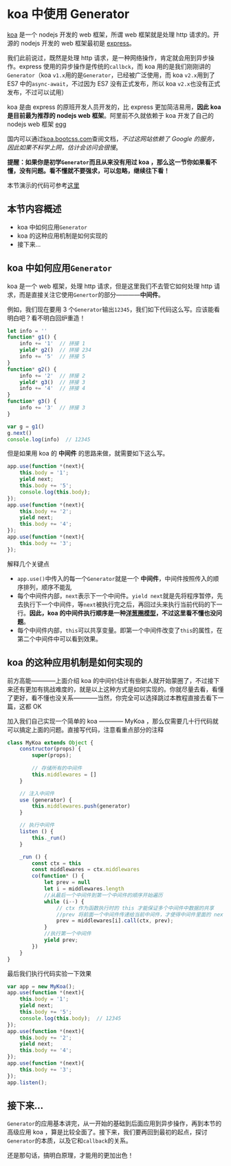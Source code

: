 # koa 中使用 Generator

[koa](https://github.com/koajs/koa) 是一个 nodejs 开发的 web 框架，所谓 web 框架就是处理 http 请求的。开源的 nodejs 开发的 web 框架最初是 [express](https://github.com/expressjs/express)。

我们此前说过，既然是处理 http 请求，是一种网络操作，肯定就会用到异步操作。express 使用的异步操作是传统的`callbck`，而 koa 用的是我们刚刚讲的`Generator`（koa `v1.x`用的是`Generator`，已经被广泛使用，而 koa `v2.x`用到了 ES7 中的`async-await`，不过因为 ES7 没有正式发布，所以 koa `v2.x`也没有正式发布，不过可以试用）

koa 是由 express 的原班开发人员开发的，比 express 更加简洁易用，**因此 koa 是目前最为推荐的 nodejs web 框架**。阿里前不久就依赖于 koa 开发了自己的 nodejs web 框架 [egg](https://github.com/eggjs/egg)

国内可以通过[koa.bootcss.com](http://koa.bootcss.com/)查阅文档，*不过这网站依赖了 Google 的服务，因此如果不科学上网，估计会访问会很慢*。

**提醒：如果你是初学`Generator`而且从来没有用过 koa ，那么这一节你如果看不懂，没有问题。看不懂就不要强求，可以忽略，继续往下看！**

本节演示的代码可参考[这里](./test.js)

## 本节内容概述

- koa 中如何应用`Generator`
- koa 的这种应用机制是如何实现的
- 接下来...

## koa 中如何应用`Generator`

koa 是一个 web 框架，处理 http 请求，但是这里我们不去管它如何处理 http 请求，而是直接关注它使用`Genertor`的部分————**中间件**。

例如，我们现在要用 3 个`Generator`输出`12345`，我们如下代码这么写。应该能看明白吧？看不明白回炉重造！

```javascript
let info = ''
function* g1() {
    info += '1'  // 拼接 1
    yield* g2()  // 拼接 234
    info += '5'  // 拼接 5
}
function* g2() {
    info += '2'  // 拼接 2
    yield* g3()  // 拼接 3
    info += '4'  // 拼接 4
}
function* g3() {
    info += '3'  // 拼接 3
}

var g = g1()
g.next()
console.log(info)  // 12345
```

但是如果用 koa 的 **中间件** 的思路来做，就需要如下这么写。

```javascript
app.use(function *(next){
    this.body = '1';
    yield next;
    this.body += '5';
    console.log(this.body);
});
app.use(function *(next){
    this.body += '2';
    yield next;
    this.body += '4';
});
app.use(function *(next){
    this.body += '3';
});
```

解释几个关键点

- `app.use()`中传入的每一个`Generator`就是一个 **中间件**，中间件按照传入的顺序排列，顺序不能乱
- 每个中间件内部，`next`表示下一个中间件。`yield next`就是先将程序暂停，先去执行下一个中间件，等`next`被执行完之后，再回过头来执行当前代码的下一行。**因此，koa 的中间件执行顺序是一种[洋葱圈模型](https://eggjs.org/zh-cn/intro/egg-and-koa.html#midlleware)，不过这里看不懂也没问题**。
- 每个中间件内部，`this`可以共享变量。即第一个中间件改变了`this`的属性，在第二个中间件中可以看到效果。

## koa 的这种应用机制是如何实现的

前方高能————上面介绍 koa 的中间价估计有些新人就开始蒙圈了，不过接下来还有更加有挑战难度的，就是以上这种方式是如何实现的。你就尽量去看，看懂了更好，看不懂也没关系————当然，你完全可以选择跳过本教程直接去看下一篇，这都 OK

加入我们自己实现一个简单的 koa ———— MyKoa ，那么仅需要几十行代码就可以搞定上面的问题。直接写代码，注意看重点部分的注释

```javascript
class MyKoa extends Object {
    constructor(props) {
        super(props);
        
        // 存储所有的中间件
        this.middlewares = []
    }

    // 注入中间件
    use (generator) {
        this.middlewares.push(generator)
    }

    // 执行中间件
    listen () {
        this._run()
    }

    _run () {
        const ctx = this
        const middlewares = ctx.middlewares
        co(function* () {
            let prev = null
            let i = middlewares.length
            //从最后一个中间件到第一个中间件的顺序开始遍历
            while (i--) {
                // ctx 作为函数执行时的 this 才能保证多个中间件中数据的共享
                //prev 将前面一个中间件传递给当前中间件，才使得中间件里面的 next 指向下一个中间件
                prev = middlewares[i].call(ctx, prev);
            }
            //执行第一个中间件
            yield prev;
        })
    }
}
```

最后我们执行代码实验一下效果

```javascript
var app = new MyKoa();
app.use(function *(next){
    this.body = '1';
    yield next;
    this.body += '5';
    console.log(this.body);  // 12345
});
app.use(function *(next){
    this.body += '2';
    yield next;
    this.body += '4';
});
app.use(function *(next){
    this.body += '3';
});
app.listen();
```

## 接下来...

`Generator`的应用基本讲完，从一开始的基础到后面应用到异步操作，再到本节的高级应用 koa ，算是比较全面了。接下来，我们要再回到最初的起点，探讨`Generator`的本质，以及它和`callback`的关系。

还是那句话，搞明白原理，才能用的更加出色！

